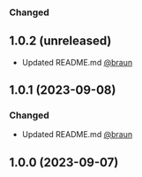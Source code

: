 ### Changed
## 1.0.2 (unreleased)


- Updated README.md [@braun](https://github.com/richardbenedikt)


## 1.0.1 (2023-09-08)


### Changed
- Updated README.md [@braun](https://github.com/richardbenedikt)


## 1.0.0 (2023-09-07)
